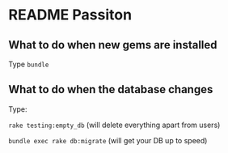 # README Passiton

## What to do when new gems are installed

Type `bundle`

## What to do when the database changes

Type:

`rake testing:empty_db` (will delete everything apart from users)

`bundle exec rake db:migrate` (will get your DB up to speed)
